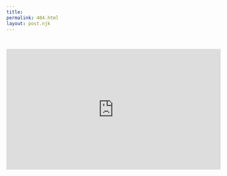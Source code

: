 ```yaml
---
title:
permalink: 404.html
layout: post.njk
---
```


<style>
  .aspect-16x9 {
    padding-bottom: 56.25%;
    padding-top: 30px;
  }
</style>
<div class="aspect-16x9 relative h-0 overflow-hidden">
  <iframe
    width="560"
    height="315"
    class="absolute top-0 left-0 h-full w-full"
    src="https://www.youtube.com/embed/bZ3pU-saMLQ"
    frameborder="0"
    allow="accelerometer; autoplay; clipboard-write; encrypted-media; gyroscope; picture-in-picture"
    allowfullscreen
  ></iframe>
</div>
